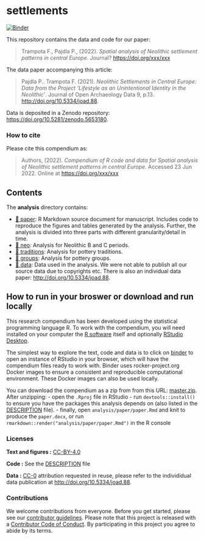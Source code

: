 
<!-- README.md is generated from README.Rmd. Please edit that file -->

# settlements

[![Binder](https://mybinder.org/badge_logo.svg)](https://mybinder.org/v2/gh/petrpajdla/settlements/master?urlpath=rstudio)

This repository contains the data and code for our paper:

> Trampota F., Pajdla P., (2022). *Spatial analysis of Neolithic
> settlement patterns in central Europe*. Journal?
> <https://doi.org/xxx/xxx>

The data paper accompanying this article:

> Pajdla P.. Trampota F. (2021). *Neolithic Settlements in Central
> Europe: Data from the Project ‘Lifestyle as an Unintentional Identity
> in the Neolithic’*. Journal of Open Archaeology Data 9, p.13.
> <http://doi.org/10.5334/joad.88>.

Data is deposited in a Zenodo repository:
<https://doi.org/10.5281/zenodo.5653180>.

### How to cite

Please cite this compendium as:

> Authors, (2022). *Compendium of R code and data for Spatial analysis
> of Neolithic settlement patterns in central Europe*. Accessed 23 Jun
> 2022. Online at <https://doi.org/xxx/xxx>

## Contents

The **analysis** directory contains:

-   [:file_folder: paper](/analysis/paper): R Markdown source document
    for manuscript. Includes code to reproduce the figures and tables
    generated by the analysis. Further, the analysis is divided into
    three parts with different granularity/detail in time.
-   [:file_folder: neo](/analysis/neo): Analysis for Neolithic B and C
    periods.
-   [:file_folder: traditions](/analysis/traditions): Analysis for
    pottery traditions.
-   [:file_folder: groups](/analysis/groups): Analysis for pottery
    groups.
-   [:file_folder: data](/analysis/data): Data used in the analysis. We
    were not able to publish all our source data due to copyrights etc.
    There is also an individual data paper:
    <http://doi.org/10.5334/joad.88>.

## How to run in your broswer or download and run locally

This research compendium has been developed using the statistical
programming language R. To work with the compendium, you will need
installed on your computer the [R
software](https://cloud.r-project.org/) itself and optionally [RStudio
Desktop](https://rstudio.com/products/rstudio/download/).

The simplest way to explore the text, code and data is to click on
[binder](https://mybinder.org/v2/gh/petrpajdla/settlements/master?urlpath=rstudio)
to open an instance of RStudio in your browser, which will have the
compendium files ready to work with. Binder uses rocker-project.org
Docker images to ensure a consistent and reproducible computational
environment. These Docker images can also be used locally.

You can download the compendium as a zip from from this URL:
[master.zip](/archive/master.zip). After unzipping: - open the `.Rproj`
file in RStudio - run `devtools::install()` to ensure you have the
packages this analysis depends on (also listed in the
[DESCRIPTION](/DESCRIPTION) file). - finally, open
`analysis/paper/paper.Rmd` and knit to produce the `paper.docx`, or run
`rmarkdown::render("analysis/paper/paper.Rmd")` in the R console

### Licenses

**Text and figures :**
[CC-BY-4.0](http://creativecommons.org/licenses/by/4.0/)

**Code :** See the [DESCRIPTION](DESCRIPTION) file

**Data :** [CC-0](http://creativecommons.org/publicdomain/zero/1.0/)
attribution requested in reuse, please refer to the individidual data
publication at <http://doi.org/10.5334/joad.88>.

### Contributions

We welcome contributions from everyone. Before you get started, please
see our [contributor guidelines](CONTRIBUTING.md). Please note that this
project is released with a [Contributor Code of Conduct](CONDUCT.md). By
participating in this project you agree to abide by its terms.
